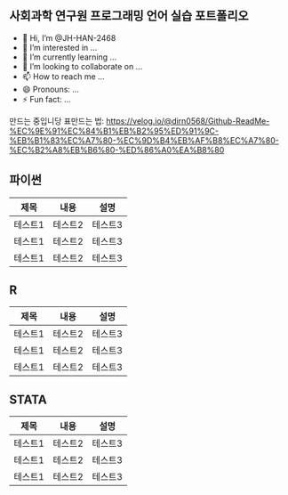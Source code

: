 사회과학 연구원 프로그래밍 언어 실습 포트폴리오
-

- 👋 Hi, I’m @JH-HAN-2468
- 👀 I’m interested in ...
- 🌱 I’m currently learning ...
- 💞️ I’m looking to collaborate on ...
- 📫 How to reach me ...
- 😄 Pronouns: ...
- ⚡ Fun fact: ...

<!---
JH-HAN-2468/JH-HAN-2468 is a ✨ special ✨ repository because its `README.md` (this file) appears on your GitHub profile.
You can click the Preview link to take a look at your changes.
--->
만드는 중입니당
표만드는 법: https://velog.io/@dirn0568/Github-ReadMe-%EC%9E%91%EC%84%B1%EB%B2%95%ED%91%9C-%EB%B1%83%EC%A7%80-%EC%9D%B4%EB%AF%B8%EC%A7%80-%EC%B2%A8%EB%B6%80-%ED%86%A0%EA%B8%80


파이썬
-

|제목|내용|설명|
|------|---|---|
|테스트1|테스트2|테스트3|
|테스트1|테스트2|테스트3|
|테스트1|테스트2|테스트3|

R
-
|제목|내용|설명|
|------|---|---|
|테스트1|테스트2|테스트3|
|테스트1|테스트2|테스트3|
|테스트1|테스트2|테스트3|

STATA
-
|제목|내용|설명|
|------|---|---|
|테스트1|테스트2|테스트3|
|테스트1|테스트2|테스트3|
|테스트1|테스트2|테스트3|
